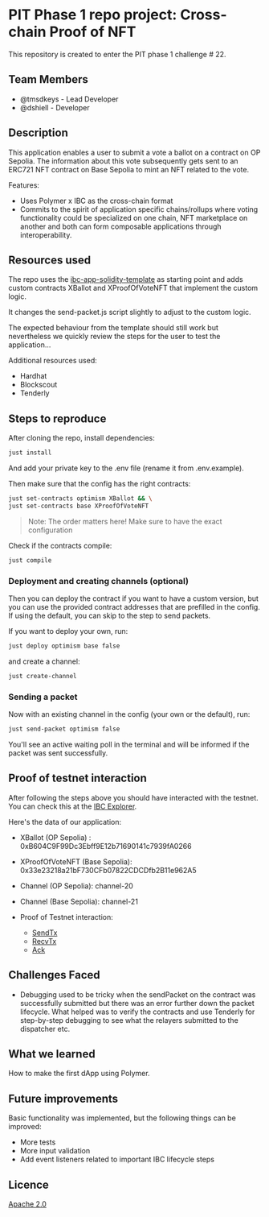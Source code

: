 # PIT Phase 1 repo project: Cross-chain Proof of NFT

This repository is created to enter the PIT phase 1 challenge # 22.

## Team Members

- @tmsdkeys - Lead Developer
- @dshiell - Developer

## Description

This application enables a user to submit a vote a ballot on a contract on OP Sepolia. The information about this vote subsequently gets sent to an ERC721 NFT contract on Base Sepolia to mint an NFT related to the vote.

Features:

- Uses Polymer x IBC as the cross-chain format
- Commits to the spirit of application specific chains/rollups where voting functionality could be specialized on one chain, NFT marketplace on another and both can form composable applications through interoperability.

## Resources used

The repo uses the [ibc-app-solidity-template](https://github.com/open-ibc/ibc-app-solidity-template) as starting point and adds custom contracts XBallot and XProofOfVoteNFT that implement the custom logic.

It changes the send-packet.js script slightly to adjust to the custom logic.

The expected behaviour from the template should still work but nevertheless we quickly review the steps for the user to test the application...

Additional resources used:
- Hardhat
- Blockscout
- Tenderly

## Steps to reproduce

After cloning the repo, install dependencies:

```sh
just install
```

And add your private key to the .env file (rename it from .env.example).

Then make sure that the config has the right contracts:
```sh
just set-contracts optimism XBallot && \
just set-contracts base XProofOfVoteNFT
```

> Note: The order matters here! Make sure to have the exact configuration

Check if the contracts compile:
```sh
just compile
```
### Deployment and creating channels (optional)

Then you can deploy the contract if you want to have a custom version, but you can use the provided contract addresses that are prefilled in the config. If using the default, you can skip to the step to send packets.

If you want to deploy your own, run:
```sh
just deploy optimism base false
```
and create a channel:
```sh
just create-channel
```

### Sending a packet

Now with an existing channel in the config (your own or the default), run:

```sh
just send-packet optimism false
```
You'll see an active waiting poll in the terminal and will be informed if the packet was sent successfully.

## Proof of testnet interaction

After following the steps above you should have interacted with the testnet. You can check this at the [IBC Explorer](https://explorer.ethdenver.testnet.polymer.zone/).

Here's the data of our application:

- XBallot (OP Sepolia) : 0xB604C9F99Dc3Ebff9E12b71690141c7939fA0266
- XProofOfVoteNFT (Base Sepolia): 0x33e23218a21bF730CFb07822CDCDfb2B11e962A5
- Channel (OP Sepolia): channel-20
- Channel (Base Sepolia): channel-21

- Proof of Testnet interaction:
    - [SendTx](https://optimism-sepolia.blockscout.com/tx/0x11431bcd6e7799ba4db96a6da4a61e5a0c98cd41c41e4fb6749c3b6191c21f10)
    - [RecvTx](https://base-sepolia.blockscout.com/tx/0x73346e31af72d40a93076a7082d5dd099e2242b68e194912e227e269639067d2)
    - [Ack](https://optimism-sepolia.blockscout.com/tx/0x53c021bbd48958ce84f5185c0287228e573f0fcfd755ee9e2c2d605b534ca834)

## Challenges Faced

- Debugging used to be tricky when the sendPacket on the contract was successfully submitted but there was an error further down the packet lifecycle.
What helped was to verify the contracts and use Tenderly for step-by-step debugging to see what the relayers submitted to the dispatcher etc.

## What we learned

How to make the first dApp using Polymer.

## Future improvements

Basic functionality was implemented, but the following things can be improved:

- More tests
- More input validation
- Add event listeners related to important IBC lifecycle steps

## Licence

[Apache 2.0](LICENSE)
